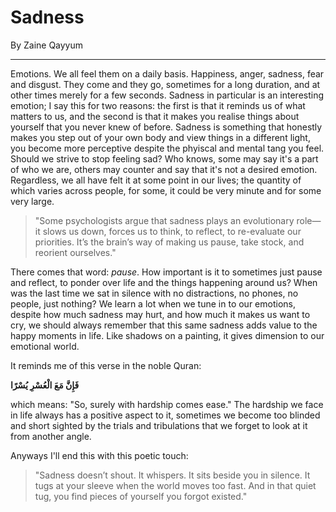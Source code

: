 # Sadness

By Zaine Qayyum

---

Emotions. We all feel them on a daily basis. Happiness, anger, sadness, fear and disgust. They come and they go, sometimes for a long duration, and at other times merely for a few seconds. Sadness in particular is an interesting emotion; I say this for two reasons: the first is that it reminds us of what matters to us, and the second is that it makes you realise things about yourself that you never knew of before. Sadness is something that honestly makes you step out of your own body and view things in a different light, you become more perceptive despite the phyiscal and mental tang you feel. Should we strive to stop feeling sad? Who knows, some may say it's a part of who we are, others may counter and say that it's not a desired emotion. Regardless, we all have felt it at some point in our lives; the quantity of which varies across people, for some, it could be very minute and for some very large.

> "Some psychologists argue that sadness plays an evolutionary role—it slows us down, forces us to think, to reflect, to re-evaluate our priorities. It’s the brain’s way of making us pause, take stock, and reorient ourselves."

There comes that word: *pause*. How important is it to sometimes just pause and reflect, to ponder over life and the things happening around us? When was the last time we sat in silence with no distractions, no phones, no people, just nothing? We learn a lot when we tune in to our emotions, despite how much sadness may hurt, and how much it makes us want to cry, we should always remember that this same sadness adds value to the happy moments in life. Like shadows on a painting, it gives dimension to our emotional world.

It reminds me of this verse in the noble Quran:

**فَإِنَّ مَعَ الْعُسْرِ يُسْرًا**

which means: "So, surely with hardship comes ease." The hardship we face in life always has a positive aspect to it, sometimes we become too blinded and short sighted by the trials and tribulations that we forget to look at it from another angle.

Anyways I'll end this with this poetic touch:
> "Sadness doesn’t shout. It whispers. It sits beside you in silence. It tugs at your sleeve when the world moves too fast. And in that quiet tug, you find pieces of yourself you forgot existed."

